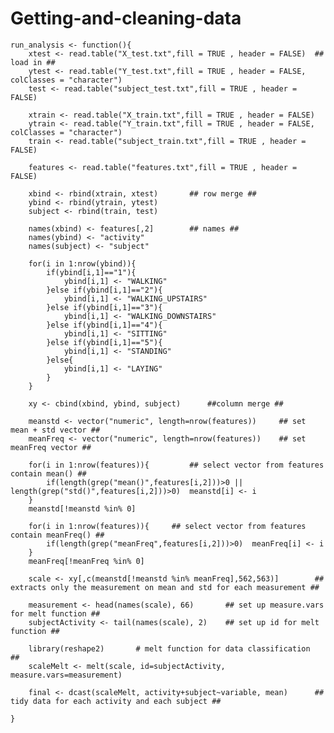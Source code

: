 Getting-and-cleaning-data
=========================

<!-- -->

    run_analysis <- function(){
        xtest <- read.table("X_test.txt",fill = TRUE , header = FALSE)  ##  load in ##
        ytest <- read.table("Y_test.txt",fill = TRUE , header = FALSE, colClasses = "character")
        test <- read.table("subject_test.txt",fill = TRUE , header = FALSE)
        
        xtrain <- read.table("X_train.txt",fill = TRUE , header = FALSE)
        ytrain <- read.table("Y_train.txt",fill = TRUE , header = FALSE, colClasses = "character")
        train <- read.table("subject_train.txt",fill = TRUE , header = FALSE)
        
        features <- read.table("features.txt",fill = TRUE , header = FALSE)
                
        xbind <- rbind(xtrain, xtest)       ## row merge ##
        ybind <- rbind(ytrain, ytest)    
        subject <- rbind(train, test)
        
        names(xbind) <- features[,2]        ## names ##
        names(ybind) <- "activity"
        names(subject) <- "subject"
        
        for(i in 1:nrow(ybind)){
            if(ybind[i,1]=="1"){
                ybind[i,1] <- "WALKING"
            }else if(ybind[i,1]=="2"){
                ybind[i,1] <- "WALKING_UPSTAIRS"
            }else if(ybind[i,1]=="3"){
                ybind[i,1] <- "WALKING_DOWNSTAIRS"
            }else if(ybind[i,1]=="4"){
                ybind[i,1] <- "SITTING"
            }else if(ybind[i,1]=="5"){
                ybind[i,1] <- "STANDING"
            }else{
                ybind[i,1] <- "LAYING"
            }
        }    
        
        xy <- cbind(xbind, ybind, subject)      ##column merge ##
        
        meanstd <- vector("numeric", length=nrow(features))     ## set mean + std vector ##
        meanFreq <- vector("numeric", length=nrow(features))    ## set meanFreq vector ##
        
        for(i in 1:nrow(features)){         ## select vector from features contain mean() ##
            if(length(grep("mean()",features[i,2]))>0 || length(grep("std()",features[i,2]))>0)  meanstd[i] <- i
        }
        meanstd[!meanstd %in% 0]
        
        for(i in 1:nrow(features)){     ## select vector from features contain meanFreq() ##
            if(length(grep("meanFreq",features[i,2]))>0)  meanFreq[i] <- i
        }
        meanFreq[!meanFreq %in% 0]
        
        scale <- xy[,c(meanstd[!meanstd %in% meanFreq],562,563)]        ## extracts only the measurement on mean and std for each measurement ##
        
        measurement <- head(names(scale), 66)       ## set up measure.vars for melt function ##
        subjectActivity <- tail(names(scale), 2)    ## set up id for melt function ##
        
        library(reshape2)       # melt function for data classification  ##
        scaleMelt <- melt(scale, id=subjectActivity, measure.vars=measurement)
        
        final <- dcast(scaleMelt, activity+subject~variable, mean)      ## tidy data for each activity and each subject ##  
        
    }
